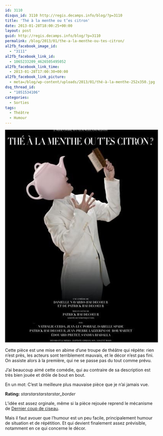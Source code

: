 ```yaml
---
id: 3110
disqus_id: 3110 http://regis.decamps.info/blog/?p=3110
title: 'Thé à la menthe ou t’es citron'
date: 2013-01-28T18:00:25+00:00
layout: post
guid: http://regis.decamps.info/blog/?p=3110
permalink: /blog/2013/01/the-a-la-menthe-ou-tes-citron/
al2fb_facebook_image_id:
  - "3111"
al2fb_facebook_link_id:
  - 1065233209_4626505495052
al2fb_facebook_link_time:
  - 2013-01-28T17:00:30+00:00
al2fb_facebook_link_picture:
  - meta=/blog/wp-content/uploads/2013/01/thé-à-la-menthe-252x350.jpg
dsq_thread_id:
  - "1051534106"
categories:
  - Sorties
tags:
  - Théâtre
  - Humour
---
```

![affiche](/blog/wp-content/uploads/2013/01/thé-à-la-menthe.jpg)
  
Cette pièce est une mise en abime d’une troupe de théâtre qui répète: rien n’est près, les acteurs sont terriblement mauvais, et le décor n’est pas fini. On assiste alors à la première, qui ne se passe pas du tout comme prévu.

J’ai beaucoup aimé cette comédie, qui au contraire de sa description est très bien jouée et drôle de bout en bout.

En un mot: C’est la meilleure plus mauvaise pièce que je n’ai jamais vue.
  


**Rating:** <i class="material-icons">star</i><i class="material-icons">star</i><i class="material-icons">star</i><i class="material-icons">star</i><i class="material-icons">star_border</i> 


  
<!--more-->


  
L’idée est assez orginale, même si la pièce rejouée reprend le mécanisme de [Dernier coup de ciseau](http://regis.decamps.info/blog/2012/03/dernier-coup-de-ciseaux/).

Mais il faut avouer que l’humour est un peu facile, principalement humour de situation et de répétition. Et qui devient finalement assez prévisible, notamment en ce qui concerne le décor.
